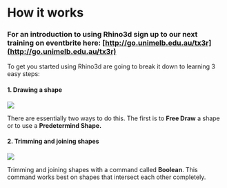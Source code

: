 # How it works

### For an introduction to using Rhino3d sign up to our next training on eventbrite here: [http://go.unimelb.edu.au/tx3r](http://go.unimelb.edu.au/tx3r)

To get you started using Rhino3d are going to break it down to learning 3 easy steps:

#### 1. Drawing a shape

![](https://lh5.googleusercontent.com/NUTMS3wm3Whn6e1dKanflP1aVILOyzSUd9_wylDk48PHq58I_UFjarSjisEYnZqrvD_Pu5RJn8_G4Lu_mw4PYndHtJMybItX8MhEN2NFGobbavrWqzWRiteIcyjjBmMoCebMHGysdvk)

There are essentially two ways to do this. The first is to **Free Draw** a shape or to use a **Predetermind Shape.**

#### 2. Trimming and joining shapes

![](https://lh4.googleusercontent.com/g6hLH_RBdytWSeZa9QtE4sCp2zYmFXiQg2Hwamc3BLr1BIz-mT8GeNPQbLtECTdD3J0QNq0HD-xJacpeCFQTOmRCWwkfR8KhwfHPEYYGiSNKUlgPxzCkQAVLpahFzJclQutWXF1XP_c)

Trimming and joining shapes with a command called **Boolean**. This command works best on shapes that intersect each other completely. 

### 





